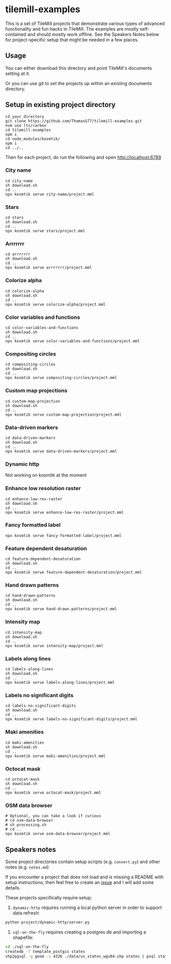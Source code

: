 # tilemill-examples

This is a set of TileMill projects that demonstrate various types of advanced
functionality and fun hacks in TileMill. The examples are mostly self-contained
and should mostly work offline. See the Speakers Notes below for project-specific setup that might be needed in a few places.


## Usage

You can either download this directory and point TileMill's documents setting at it.

Or you can use git to set the projects up within an existing documents directory.

## Setup in existing project directory

    cd your_directory
    git clone https://github.com/ThomasG77/tilemill-examples.git
    nvm use lts/carbon
    cd tilemill-examples
    npm i
    cd node_modules/kosmtik/
    npm i
    cd ../..

Then for each project, do run the following and open <http://localhost:6789>

### City name

    cd city-name
    sh download.sh
    cd ..
    npx kosmtik serve city-name/project.mml

### Stars

    cd stars
    sh download.sh
    cd ..
    npx kosmtik serve stars/project.mml

### Arrrrrrr

    cd arrrrrrr
    sh download.sh
    cd ..
    npx kosmtik serve arrrrrrr/project.mml

### Colorize alpha

    cd colorize-alpha
    sh download.sh
    cd ..
    npx kosmtik serve colorize-alpha/project.mml

### Color variables and functions

    cd color-variables-and-functions
    sh download.sh
    cd ..
    npx kosmtik serve color-variables-and-functions/project.mml

### Compositing circles

    cd compositing-circles
    sh download.sh
    cd ..
    npx kosmtik serve compositing-circles/project.mml

### Custom map projections

    cd custom-map-projection
    sh download.sh
    cd ..
    npx kosmtik serve custom-map-projection/project.mml

### Data-driven markers

    cd data-driven-markers
    sh download.sh
    cd ..
    npx kosmtik serve data-driven-markers/project.mml

### Dynamic http

Not working on kosmtik at the moment

### Enhance low resolution raster

    cd enhance-low-res-raster
    sh download.sh
    cd ..
    npx kosmtik serve enhance-low-res-raster/project.mml

### Fancy formatted label

    npx kosmtik serve fancy-formatted-label/project.mml

### Feature dependent desaturation

    cd feature-dependent-desaturation
    sh download.sh
    cd ..
    npx kosmtik serve feature-dependent-desaturation/project.mml

### Hand drawn patterns

    cd hand-drawn-patterns
    sh download.sh
    cd ..
    npx kosmtik serve hand-drawn-patterns/project.mml

### Intensity map

    cd intensity-map
    sh download.sh
    cd ..
    npx kosmtik serve intensity-map/project.mml

### Labels along lines

    cd labels-along-lines
    sh download.sh
    cd ..
    npx kosmtik serve labels-along-lines/project.mml

### Labels no significant digits

    cd labels-no-significant-digits
    sh download.sh
    cd ..
    npx kosmtik serve labels-no-significant-digits/project.mml

### Maki amenities

    cd maki-amenities
    sh download.sh
    cd ..
    npx kosmtik serve maki-amenities/project.mml

### Octocat mask

    cd octocat-mask
    sh download.sh
    cd ..
    npx kosmtik serve octocat-mask/project.mml

### OSM data browser

    # Optional, you can take a look if curious
    # cd osm-data-browser
    # sh processing.sh
    # cd ..
    npx kosmtik serve osm-data-browser/project.mml


## Speakers notes

Some project directories contain setup scripts (e.g. `convert.py`) and other notes (e.g. `notes.md`)

If you encounter a project that does not load and is missing a README with setup instructions, then feel free to create an [issue](https://github.com/springmeyer/tilemill-examples/issues) and I will add some details.

These projects specifically require setup:

1. `dynamic-http` requires running a local python server in order to support data refresh:

```sh
python project/dynamic-http/server.py
```

1. `sql-on-the-fly` requires creating a postgres db and importing a shapefile:

```sh
cd ./sql-on-the-fly
createdb -T template_postgis states
shp2pgsql -g geom -s 4326 ./data/us_states_wgs84.shp states | psql states
```
